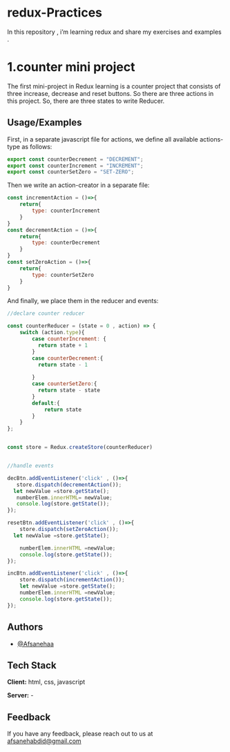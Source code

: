 # redux-Practices

In this repository , i’m learning redux and share my exercises and examples .

# 1.counter mini project
The first mini-project in Redux learning is a counter project that consists of three increase, decrease and reset buttons.
So there are three actions in this project. So, there are three states to write Reducer.

## Usage/Examples
First, in a separate javascript file for actions, we define all available actions-type as follows:
```javascript
export const counterDecrement = "DECREMENT";
export const counterIncrement = "INCREMENT";
export const counterSetZero = "SET-ZERO";

```
Then we write an action-creator in a separate file:
```javascript
const incrementAction = ()=>{
    return{
        type: counterIncrement
    }
}
const decrementAction = ()=>{
    return{
        type: counterDecrement
    }
}
const setZeroAction = ()=>{
    return{
        type: counterSetZero
    }
}


```
And finally, we place them in the reducer and events:
```javascript
//declare counter reducer

const counterReducer = (state = 0 , action) => {
    switch (action.type){
        case counterIncrement: {
          return state + 1
        }
        case counterDecrement:{
          return state - 1
          
        }
        case counterSetZero:{
          return state - state
        }
        default:{
            return state
        }
    }
};


const store = Redux.createStore(counterReducer)


//handle events

decBtn.addEventListener('click' , ()=>{
   store.dispatch(decrementAction());
  let newValue =store.getState();
   numberElem.innerHTML= newValue;
   console.log(store.getState());
});

resetBtn.addEventListener('click' , ()=>{
    store.dispatch(setZeroAction());
  let newValue =store.getState();

    numberElem.innerHTML =newValue;
    console.log(store.getState());
});

incBtn.addEventListener('click' , ()=>{
    store.dispatch(incrementAction());
    let newValue =store.getState();
    numberElem.innerHTML =newValue;
    console.log(store.getState());
});
```

## Authors

- [@Afsanehaa](https://www.github.com/Afsanehaa)
## Tech Stack

**Client:** html, css, javascript

**Server:** -

## Feedback

If you have any feedback, please reach out to us at afsanehabdid@gmail.com
